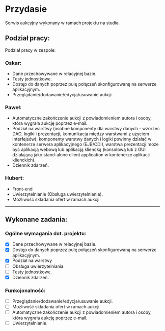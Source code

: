 # Przydasie

Serwis aukcyjny wykonany w ramach projektu na studia.

## Podział pracy:
Podział pracy w zespole:
### Oskar:
- Dane przechowywane w relacyjnej bazie.
- Testy jednostkowe.
- Dostęp do danych poprzez pulę połączeń skonfigurowaną na serwerze aplikacyjnym.
- Przeglądanie/dodawanie/edycja/usuwanie aukcji.
### Paweł:
- Automatyczne zakończenie aukcji z powiadomieniem autora i osoby, która wygrała aukcję poprzez e-mail.
- Podział na warstwy (osobne komponenty dla warstwy danych - wzorzec DAO, logiki i prezentacji, komunikacja między warstwami z użyciem interfejsów), komponenty warstwy danych i logiki powinny działać w kontenerze serwera aplikacyjnego (EJB/CDI), warstwa prezentacji może być aplikacją webową lub aplikacją kliencką (konsolową lub z GUI działającą jako stand-alone client application w kontenerze aplikacji klienckich).
- Dziennik zdarzeń.
### Hubert:
- Front-end
- Uwierzytelnianie (Obsługa uwierzytelniania).
- Możliwość składania ofert w ramach aukcji.
---
## Wykonane zadania:
### Ogólne wymagania dot. projektu:
- [x] Dane przechowywane w relacyjnej bazie.
- [x] Dostęp do danych poprzez pulę połączeń skonfigurowaną na serwerze aplikacyjnym.
- [x] Podział na warstwy
- [ ] Obsługa uwierzytelniania
- [ ] Testy jednostkowe.
- [x] Dziennik zdarzeń.

### Funkcjonalność:
- [ ] Przeglądanie/dodawanie/edycja/usuwanie aukcji.
- [ ] Możliwość składania ofert w ramach aukcji.
- [ ] Automatyczne zakończenie aukcji z powiadomieniem autora i osoby, która wygrała aukcję poprzez e-mail.
- [ ] Uwierzytelnianie.
